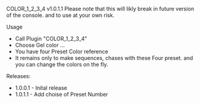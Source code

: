 COLOR_1_2_3_4 v1.0.1.1
Please note that this will likly break in future version of the console. and to use at your own risk.

Usage
* Call Plugin "COLOR_1_2_3_4" 
* Choose Gel color ...
* You have four Preset Color reference 
* It remains only to make sequences, chases with these Four preset. and you can change the colors on the fly.

Releases:
* 1.0.0.1 - Inital release
* 1.0.1.1 - Add choise of Preset Number